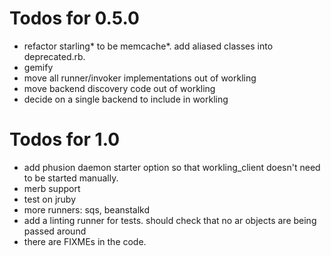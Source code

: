 # Todos for 0.5.0

* refactor starling* to be memcache*. add aliased classes into deprecated.rb.
* gemify
* move all runner/invoker implementations out of workling
* move backend discovery code out of workling
* decide on a single backend to include in workling

# Todos for 1.0

* add phusion daemon starter option so that workling_client doesn't need to be started manually.
* merb support
* test on jruby
* more runners: sqs, beanstalkd
* add a linting runner for tests. should check that no ar objects are being passed around
* there are FIXMEs in the code.